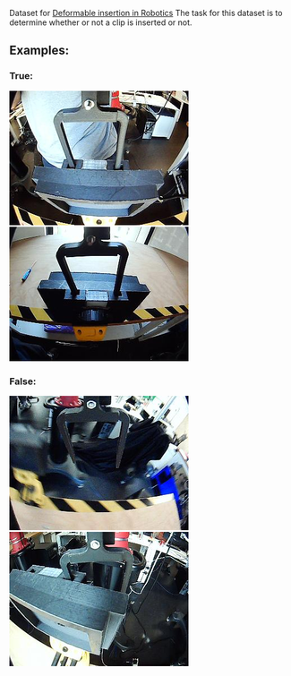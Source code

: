 Dataset for [Deformable insertion in Robotics](https://drive.google.com/open?id=1lEIG9VAJpvDLlCdHluc3I7nOzOaxMSG4QdbW3nALNmg)
The task for this dataset is to determine whether or not a clip is inserted or not.

## Examples:

### True:
<img src="train/true/img9719.jpg"></img>
<img src="train/true/img10590.jpg"></img>

### False:
<img src="train/false/img7287.jpg"></img>
<img src="train/false/img113.jpg"></img>
